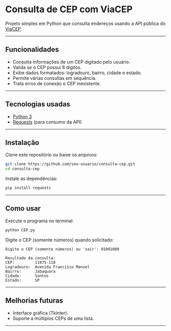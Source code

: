 # Consulta de CEP com ViaCEP

Projeto simples em Python que consulta endereços usando a API
pública do [ViaCEP](https://viacep.com.br/).

------------------------------------------------------------------------

## Funcionalidades

-   Consulta informações de um CEP digitado pelo usuário.
-   Valida se o CEP possui 8 dígitos.
-   Exibe dados formatados: logradouro, bairro, cidade e estado.
-   Permite várias consultas em sequência.
-   Trata erros de conexão e CEP inexistente.

------------------------------------------------------------------------

## Tecnologias usadas

-   [Python 3](https://www.python.org/)
-   [Requests](https://pypi.org/project/requests/) (para consumo da API)

------------------------------------------------------------------------

## Instalação

Clone este repositório ou baixe os arquivos:

``` bash
git clone https://github.com/seu-usuario/consulta-cep.git
cd consulta-cep
```

Instale as dependências:

``` bash
pip install requests
```

------------------------------------------------------------------------

## Como usar

Execute o programa no terminal:

``` bash
python CEP.py
```

Digite o CEP (somente números) quando solicitado:

    Digite o CEP (somente números) ou 'sair': 01001000

    Resultado da consulta:
    CEP:         11075-110
    Logradouro:  Avenida Francisco Manoel
    Bairro:      Jabaquara
    Cidade:      Santos
    Estado:      SP

------------------------------------------------------------------------



## Melhorias futuras

-   Interface gráfica (Tkinter).
-   Suporte a múltiplos CEPs de uma lista.

------------------------------------------------------------------------



